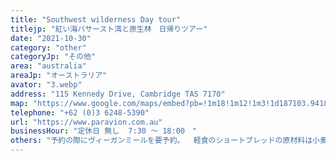 ```yaml
---
title: "Southwest wilderness Day tour"
titlejp: "紅い海バサースト湾と原生林　日帰りツアー"
date: "2021-10-30"
category: "other"
categoryJp: "その他"
area: "australia"
areaJp: "オーストラリア"
avator: "3.webp"
address: "115 Kennedy Drive, Cambridge TAS 7170"
map: "https://www.google.com/maps/embed?pb=!1m18!1m12!1m3!1d187103.94187589895!2d147.19194723620035!3d-42.883415657300496!2m3!1f0!2f0!3f0!3m2!1i1024!2i768!4f13.1!3m3!1m2!1s0xaa6de109dd49d72f%3A0xead529efb4b80127!2sPar%20Avion!5e0!3m2!1sja!2sau!4v1669980033720!5m2!1sja!2sau"
telephone: "+62 (0)3 6248-5390"
url: "https://www.paravion.com.au"
businessHour: "定休日 無し  7:30 〜 18:00　"
others: "予約の際にヴィーガンミールを要予約。  軽食のショートブレッドの原材料は小麦粉、バター、塩、砂糖。チーズは植物性のレンネット使用。"
---
```

